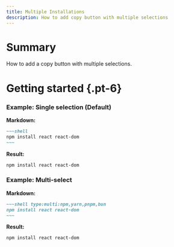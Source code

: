 ```yaml
---
title: Multiple Installations 
description: How to add copy button with multiple selections 
---
```


# Summary 

How to add a copy button with multiple selections.

# Getting started {.pt-6}

### Example: Single selection (Default)

**Markdown:**

```md settings:code:minimal settings:code:no-header settings:code:hide-line-numbers
~~~shell
npm install react react-dom
~~~
```

**Result:**

```shell
npm install react react-dom
```

### Example: Multi-select

**Markdown:**

```md settings:code:minimal settings:code:no-header settings:code:hide-line-numbers
~~~shell type:multi:npm,yarn,pnpm,bun
npm install react react-dom
~~~
```

**Result:**

```shell type:multi:npm,yarn,pnpm,bun
npm install react react-dom
```
